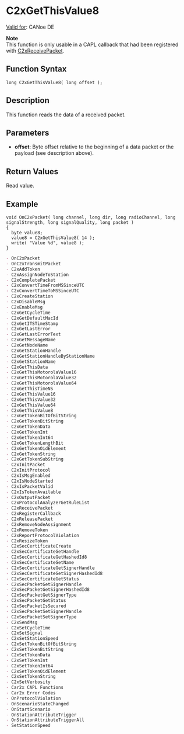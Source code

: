 # C2xGetThisValue8

[Valid for](../../../Shared/FeatureAvailability.md): CANoe DE

**Note**  
This function is only usable in a CAPL callback that had been registered with [C2xReceivePacket](CAPLfunctionC2xReceivePacket.md).

## Function Syntax

```plaintext
long C2xGetThisValue8( long offset );
```

## Description

This function reads the data of a received packet.

## Parameters

- **offset**: Byte offset relative to the beginning of a data packet or the payload (see description above).

## Return Values

Read value.

## Example

```plaintext
void OnC2xPacket( long channel, long dir, long radioChannel, long signalStrength, long signalQuality, long packet )
{
  byte value8;
  value8 = C2xGetThisValue8( 14 );
  write( "Value %d", value8 );
}
```

```markdown
- OnC2xPacket
- OnC2xTransmitPacket
- C2xAddToken
- C2xAssignNodeToStation
- C2xCompletePacket
- C2xConvertTimeFromMSSinceUTC
- C2xConvertTimeToMSSinceUTC
- C2xCreateStation
- C2xDisableMsg
- C2xEnableMsg
- C2xGetCycleTime
- C2xGetDefaultMacId
- C2xGetITSTimeStamp
- C2xGetLastError
- C2xGetLastErrorText
- C2xGetMessageName
- C2xGetNodeName
- C2xGetStationHandle
- C2xGetStationHandleByStationName
- C2xGetStationName
- C2xGetThisData
- C2xGetThisMotorolaValue16
- C2xGetThisMotorolaValue32
- C2xGetThisMotorolaValue64
- C2xGetThisTimeNS
- C2xGetThisValue16
- C2xGetThisValue32
- C2xGetThisValue64
- C2xGetThisValue8
- C2xGetTokenBitOfBitString
- C2xGetTokenBitString
- C2xGetTokenData
- C2xGetTokenInt
- C2xGetTokenInt64
- C2xGetTokenLengthBit
- C2xGetTokenOidElement
- C2xGetTokenString
- C2xGetTokenSubString
- C2xInitPacket
- C2xInitProtocol
- C2xIsMsgEnabled
- C2xIsNodeStarted
- C2xIsPacketValid
- C2xIsTokenAvailable
- C2xOutputPacket
- C2xProtocolAnalyzerGetRuleList
- C2xReceivePacket
- C2xRegisterCallback
- C2xReleasePacket
- C2xRemoveNodeAssignment
- C2xRemoveToken
- C2xReportProtocolViolation
- C2xResizeToken
- C2xSecCertificateCreate
- C2xSecCertificateGetHandle
- C2xSecCertificateGetHashedId8
- C2xSecCertificateGetName
- C2xSecCertificateGetSignerHandle
- C2xSecCertificateGetSignerHashedId8
- C2xSecCertificateGetStatus
- C2xSecPacketGetSignerHandle
- C2xSecPacketGetSignerHashedId8
- C2xSecPacketGetSignerType
- C2xSecPacketGetStatus
- C2xSecPacketIsSecured
- C2xSecPacketSetSignerHandle
- C2xSecPacketSetSignerType
- C2xSendMsg
- C2xSetCycleTime
- C2xSetSignal
- C2xSetStationSpeed
- C2xSetTokenBitOfBitString
- C2xSetTokenBitString
- C2xSetTokenData
- C2xSetTokenInt
- C2xSetTokenInt64
- C2xSetTokenOidElement
- C2xSetTokenString
- C2xSetVerbosity
- Car2x CAPL Functions
- Car2x Error Codes
- OnProtocolViolation
- OnScenarioStateChanged
- OnStartScenario
- OnStationAttributeTrigger
- OnStationAttributeTriggerAll
- SetStationSpeed
```
